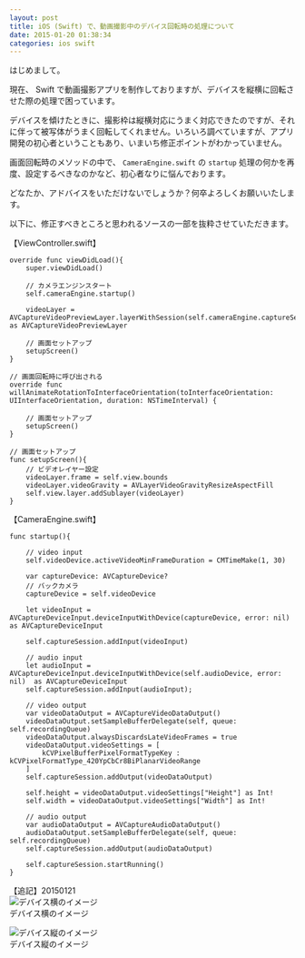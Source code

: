 ```yaml
---
layout: post
title: iOS (Swift) で、動画撮影中のデバイス回転時の処理について
date: 2015-01-20 01:38:34
categories: ios swift
---
```

<!-- {% raw %} -->
<p>はじめまして。</p>

<p>現在、 Swift で動画撮影アプリを制作しておりますが、デバイスを縦横に回転させた際の処理で困っています。</p>

<p>デバイスを傾けたときに、撮影枠は縦横対応にうまく対応できたのですが、それに伴って被写体がうまく回転してくれません。いろいろ調べていますが、アプリ開発の初心者ということもあり、いまいち修正ポイントがわかっていません。</p>

<p>画面回転時のメソッドの中で、 <code>CameraEngine.swift</code> の <code>startup</code> 処理の何かを再度、設定するべきなのかなど、初心者なりに悩んでおります。</p>

<p>どなたか、アドバイスをいただけないでしょうか？何卒よろしくお願いいたします。</p>

<p>以下に、修正すべきところと思われるソースの一部を抜粋させていただきます。</p>

<p>【ViewController.swift】</p>

<pre><code>override func viewDidLoad(){
    super.viewDidLoad()

    // カメラエンジンスタート
    self.cameraEngine.startup()

    videoLayer = AVCaptureVideoPreviewLayer.layerWithSession(self.cameraEngine.captureSession) as AVCaptureVideoPreviewLayer

    // 画面セットアップ
    setupScreen()
}

// 画面回転時に呼び出される
override func willAnimateRotationToInterfaceOrientation(toInterfaceOrientation: UIInterfaceOrientation, duration: NSTimeInterval) {

    // 画面セットアップ
    setupScreen()
}

// 画面セットアップ
func setupScreen(){
    // ビデオレイヤー設定
    videoLayer.frame = self.view.bounds
    videoLayer.videoGravity = AVLayerVideoGravityResizeAspectFill
    self.view.layer.addSublayer(videoLayer)
}
</code></pre>

<p>【CameraEngine.swift】</p>

<pre><code>func startup(){

    // video input
    self.videoDevice.activeVideoMinFrameDuration = CMTimeMake(1, 30)

    var captureDevice: AVCaptureDevice?
    // バックカメラ
    captureDevice = self.videoDevice

    let videoInput = AVCaptureDeviceInput.deviceInputWithDevice(captureDevice, error: nil) as AVCaptureDeviceInput

    self.captureSession.addInput(videoInput)

    // audio input
    let audioInput = AVCaptureDeviceInput.deviceInputWithDevice(self.audioDevice, error: nil)  as AVCaptureDeviceInput
    self.captureSession.addInput(audioInput);

    // video output
    var videoDataOutput = AVCaptureVideoDataOutput()
    videoDataOutput.setSampleBufferDelegate(self, queue: self.recordingQueue)
    videoDataOutput.alwaysDiscardsLateVideoFrames = true
    videoDataOutput.videoSettings = [
        kCVPixelBufferPixelFormatTypeKey : kCVPixelFormatType_420YpCbCr8BiPlanarVideoRange
    ]
    self.captureSession.addOutput(videoDataOutput)

    self.height = videoDataOutput.videoSettings["Height"] as Int!
    self.width = videoDataOutput.videoSettings["Width"] as Int!

    // audio output
    var audioDataOutput = AVCaptureAudioDataOutput()
    audioDataOutput.setSampleBufferDelegate(self, queue: self.recordingQueue)
    self.captureSession.addOutput(audioDataOutput)

    self.captureSession.startRunning()
}
</code></pre>

<p>【追記】20150121<br>
<img src="https://i.stack.imgur.com/m1WyV.png" alt="デバイス横のイメージ"><br>
デバイス横のイメージ</p>

<p><img src="https://i.stack.imgur.com/Vhs7z.png" alt="デバイス縦のイメージ"><br>
デバイス縦のイメージ</p>
<!-- {% endraw %} -->
